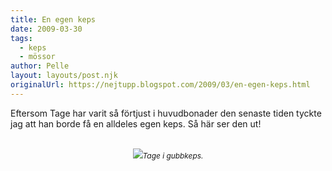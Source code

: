 ```yaml
---
title: En egen keps
date: 2009-03-30
tags: 
  - keps
  - mössor	
author: Pelle
layout: layouts/post.njk
originalUrl: https://nejtupp.blogspot.com/2009/03/en-egen-keps.html
---
```


Eftersom Tage har varit så förtjust i huvudbonader den senaste tiden tyckte jag att han borde få en alldeles egen keps. Så här ser den ut!<br><br><div style="text-align: center;"><img src="../../../../img/_MG_1748_1024pix.jpg"><span style="font-size:85%;"><span style="font-style: italic;">Tage i gubbkeps.</span></span><br></div>
<!-- no comments on this post -->